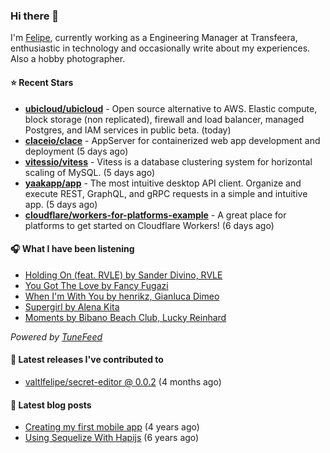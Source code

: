 ### Hi there 👋

I'm [Felipe](https://felipevm.com), currently working as a Engineering Manager at Transfeera, enthusiastic in technology and occasionally write about my experiences. Also a hobby photographer.

#### ⭐ Recent Stars
- **[ubicloud/ubicloud](https://github.com/ubicloud/ubicloud)** - Open source alternative to AWS. Elastic compute, block storage (non replicated), firewall and load balancer, managed Postgres, and IAM services in public beta. (today)
- **[claceio/clace](https://github.com/claceio/clace)** - AppServer for containerized web app development and deployment (5 days ago)
- **[vitessio/vitess](https://github.com/vitessio/vitess)** - Vitess is a database clustering system for horizontal scaling of MySQL. (5 days ago)
- **[yaakapp/app](https://github.com/yaakapp/app)** - The most intuitive desktop API client. Organize and execute REST, GraphQL, and gRPC requests in a simple and intuitive app. (5 days ago)
- **[cloudflare/workers-for-platforms-example](https://github.com/cloudflare/workers-for-platforms-example)** - A great place for platforms to get started on Cloudflare Workers! (6 days ago)

#### 🎧 What I have been listening
- [Holding On (feat. RVLE) by Sander Divino, RVLE](https://open.spotify.com/track/5qd0jRpUE9D31qGbh7sC8E)
- [You Got The Love by Fancy Fugazi](https://open.spotify.com/track/1GX40kDUh66XspahTIvI0t)
- [When I&#39;m With You by henrikz, Gianluca Dimeo](https://open.spotify.com/track/2utekQhDecc0eUeAOBOTEs)
- [Supergirl by Alena Kita](https://open.spotify.com/track/5UyeZmC1xbSNmwmw3qhXRi)
- [Moments by Bibano Beach Club, Lucky Reinhard](https://open.spotify.com/track/7jAUMzKgtgNyQoFHqekbAy)

_Powered by [TuneFeed](https://tunefeed.app?ref=valtlfelipe-gh-profile)_ 

#### 🚀 Latest releases I've contributed to


- [valtlfelipe/secret-editor @ 0.0.2](https://github.com/valtlfelipe/secret-editor/releases/tag/0.0.2) (4 months ago)

#### 📄 Latest blog posts
- [Creating my first mobile app](https://felipevm.com/posts/creating-my-first-mobile-app/) (4 years ago)
- [Using Sequelize With Hapijs](https://felipevm.com/posts/using-sequelize-with-hapijs/) (6 years ago)
